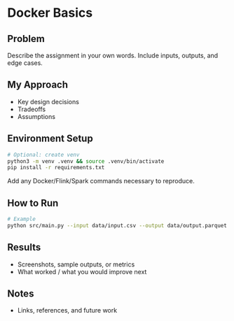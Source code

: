 # Docker Basics

## Problem
Describe the assignment in your own words. Include inputs, outputs, and edge cases.

## My Approach
- Key design decisions
- Tradeoffs
- Assumptions

## Environment Setup
```bash
# Optional: create venv
python3 -m venv .venv && source .venv/bin/activate
pip install -r requirements.txt
```
Add any Docker/Flink/Spark commands necessary to reproduce.

## How to Run
```bash
# Example
python src/main.py --input data/input.csv --output data/output.parquet
```

## Results
- Screenshots, sample outputs, or metrics
- What worked / what you would improve next

## Notes
- Links, references, and future work
